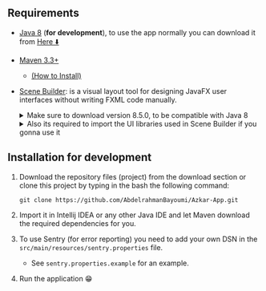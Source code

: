 
## Requirements
- [Java 8](https://www.oracle.com/java/technologies/javase/javase8u211-later-archive-downloads.html) (**for development**), to use the app normally you can download it from [Here  ⬇️](https://azkar-site.web.app/#download)
- [Maven 3.3+ ](https://maven.apache.org)
    - [(How to Install)](https://youtu.be/--Iv5vBIHjI)
- [Scene Builder](https://gluonhq.com/products/scene-builder/): is a visual layout tool for designing JavaFX user interfaces without writing FXML code manually.

    <details>
      <summary>Make sure to download version 8.5.0, to be compatible with Java 8</summary>    
      <img src="https://github.com/user-attachments/assets/b885c8ad-3ed3-4a70-9c4b-213d55252b6e">
    </details><details>
      <summary>Also its required to import the UI libraries used in Scene Builder if you gonna use it</summary>    
      <img src="https://github.com/user-attachments/assets/2a5ac3b3-9661-4a0f-9404-51c929837341">
      <img src="https://github.com/user-attachments/assets/88c8b5d2-78dd-4b19-bf0d-2863f6705edb">
      <img src="https://github.com/user-attachments/assets/e85b661a-02f2-4b2c-ba0c-5b76af9c9109">
    </details>
  
 
## Installation for development
1. Download the repository files (project) from the download section or clone this project by typing in the bash the following command:

       git clone https://github.com/AbdelrahmanBayoumi/Azkar-App.git
2. Import it in Intellij IDEA or any other Java IDE and let Maven download the required dependencies for you.
3. To use Sentry (for error reporting) you need to add your own DSN in the `src/main/resources/sentry.properties` file.
    - See `sentry.properties.example` for an example.
4. Run the application 😁
